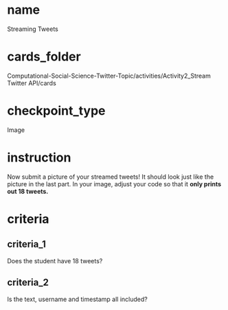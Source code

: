 # name

Streaming Tweets

# cards_folder

Computational-Social-Science-Twitter-Topic/activities/Activity2_Stream Twitter API/cards

# checkpoint_type

Image

# instruction

Now submit a picture of your streamed tweets! It should look just like the picture in the last part. In your image, adjust your code so that it **only prints out 18 tweets.**

# criteria

## criteria_1

Does the student have 18 tweets?

## criteria_2

Is the text, username and timestamp all included?